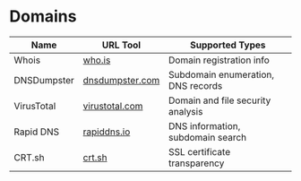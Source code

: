 # Domains

| Name            | URL Tool                         | Supported Types                        |
|-----------------|----------------------------------|----------------------------------------|
| Whois           | [who.is](https://who.is/)       | Domain registration info               |
| DNSDumpster     | [dnsdumpster.com](https://dnsdumpster.com/) | Subdomain enumeration, DNS records  |
| VirusTotal      | [virustotal.com](https://www.virustotal.com/gui/home/upload) | Domain and file security analysis   |
| Rapid DNS       | [rapiddns.io](https://rapiddns.io/) | DNS information, subdomain search    |
| CRT.sh          | [crt.sh](https://crt.sh/)       | SSL certificate transparency          |

